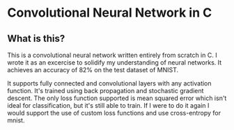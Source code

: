 # Convolutional Neural Network in C

## What is this?
This is a convolutional neural network written entirely from scratch in C. I wrote it as an excercise to solidify my understanding of neural networks. It achieves an accuracy of 82% on the test dataset of MNIST.

It supports fully connected and convolutional layers with any activation function. It's trained using back propagation and stochastic gradient descent. The only loss function supported is mean squared error which isn't ideal for classification, but it's still able to train. If I were to do it again I would support the use of custom loss functions and use cross-entropy for mnist. 
